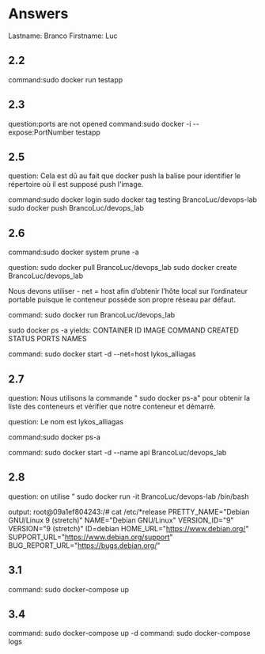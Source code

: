 # Answers

Lastname: Branco
Firstname: Luc

## 2.2
command:sudo docker run testapp

## 2.3
question:ports are not opened
command:sudo docker -i --expose:PortNumber testapp

## 2.5
question: Cela est dû au fait que docker push la balise pour identifier le répertoire où il est supposé push l'image.

command:sudo docker login
sudo docker tag testing BrancoLuc/devops-lab
sudo docker push BrancoLuc/devops_lab

## 2.6
command:sudo docker system prune -a

question: sudo docker pull BrancoLuc/devops_lab
sudo docker create BrancoLuc/devops_lab



Nous devons utiliser - net = host afin d’obtenir l’hôte local sur l’ordinateur portable puisque le conteneur possède son propre réseau par défaut.

command: sudo docker run BrancoLuc/devops_lab

sudo docker ps -a yields:
CONTAINER ID        IMAGE                     COMMAND                  CREATED             STATUS              PORTS               NAMES


command: sudo docker start -d --net=host lykos_alliagas

## 2.7
question: Nous utilisons la commande " sudo docker ps-a" pour obtenir la liste des conteneurs et vérifier que notre conteneur et démarré.

question: Le nom est lykos_alliagas

command:sudo docker ps-a

command: sudo docker start -d --name api BrancoLuc/devops_lab

## 2.8
question:  on utilise " sudo docker run -it BrancoLuc/devops-lab /bin/bash

output:
root@09a1ef804243:/# cat /etc/*release
PRETTY_NAME="Debian GNU/Linux 9 (stretch)"
NAME="Debian GNU/Linux"
VERSION_ID="9"
VERSION="9 (stretch)"
ID=debian
HOME_URL="https://www.debian.org/"
SUPPORT_URL="https://www.debian.org/support"
BUG_REPORT_URL="https://bugs.debian.org/"

## 3.1
command: sudo docker-compose up

## 3.4
command: sudo docker-compose up -d
command: sudo docker-compose logs
